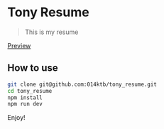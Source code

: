 # Tony Resume

> This is my resume

[Preview](https://014ktb.github.io/tony_resume/public/)



## How to use 

``` bash
git clone git@github.com:014ktb/tony_resume.git
cd tony_resume
npm install
npm run dev
```

Enjoy!
